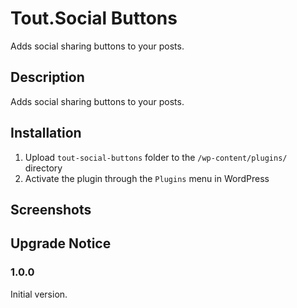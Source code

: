 # Tout.Social Buttons #

Adds social sharing buttons to your posts.



## Description ##

Adds social sharing buttons to your posts.



## Installation ##

1. Upload `tout-social-buttons` folder to the `/wp-content/plugins/` directory
2. Activate the plugin through the `Plugins` menu in WordPress




## Screenshots ##




## Upgrade Notice ##

### 1.0.0 ###
Initial version.
